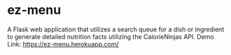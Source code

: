 # ez-menu
A Flask web application that utilizes a search queue for a dish or ingredient to generate detailed nutrition facts utilizing the CalorieNinjas API.
Demo Link: https://ez-menu.herokuapp.com/
